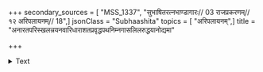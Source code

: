 +++
secondary_sources = [ "MSS_1337", "सुभाषितरत्नभाण्डागारः// 03 राजप्रकरणम्// १२ अरिपलायनम्// 18",]
jsonClass = "Subhaashita"
topics = [ "अरिपलायनम्",]
title = "अनारतपरिस्खलन्नयनवारिधाराशतप्रवृद्धपथनिम्नगासलिलरुद्धयानोद्यमा"

+++

<details><summary>Text</summary>

अनारतपरिस्खलन्नयनवारिधाराशत- प्रवृद्धपथनिम्नगासलिलरुद्धयानोद्यमा।  
त्वदीयरिपुकामिनी बहुविदेशयानैषिणी विनिन्दति वलद्दृशा गुरुरुषाश्रुपं प्रावृषम्॥
</details>
